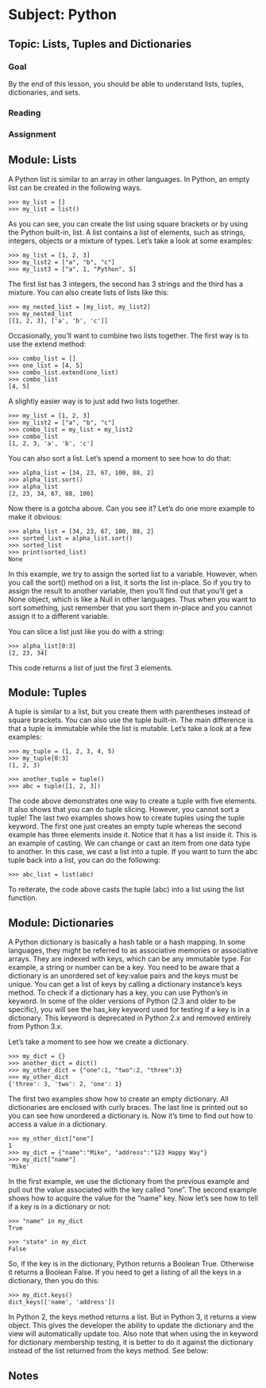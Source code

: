 # Subject: Python
## Topic: Lists, Tuples and Dictionaries

### Goal
By the end of this lesson, you should be able to understand lists, tuples, dictionaries, and sets.
### Reading 

### Assignment

## Module: Lists

A Python list is similar to an array in other languages. In Python, an empty list can be created in the following ways.

```
>>> my_list = []
>>> my_list = list()
```

As you can see, you can create the list using square brackets or by using the Python built-in, list. A list contains a list of elements, such as strings, integers, objects or a mixture of types. Let’s take a look at some examples:

```
>>> my_list = [1, 2, 3]
>>> my_list2 = ["a", "b", "c"]
>>> my_list3 = ["a", 1, "Python", 5]
```

The first list has 3 integers, the second has 3 strings and the third has a mixture. You can also create lists of lists like this:

```
>>> my_nested_list = [my_list, my_list2]
>>> my_nested_list
[[1, 2, 3], ['a', 'b', 'c']]
```

Occasionally, you’ll want to combine two lists together. The first way is to use the extend method:

```
>>> combo_list = []
>>> one_list = [4, 5]
>>> combo_list.extend(one_list)
>>> combo_list
[4, 5]
```

A slightly easier way is to just add two lists together.

```
>>> my_list = [1, 2, 3]
>>> my_list2 = ["a", "b", "c"]
>>> combo_list = my_list + my_list2
>>> combo_list
[1, 2, 3, 'a', 'b', 'c']
```

You can also sort a list. Let’s spend a moment to see how to do that:

```
>>> alpha_list = [34, 23, 67, 100, 88, 2]
>>> alpha_list.sort()
>>> alpha_list
[2, 23, 34, 67, 88, 100]
```

Now there is a gotcha above. Can you see it? Let’s do one more example to make it obvious:

```
>>> alpha_list = [34, 23, 67, 100, 88, 2]
>>> sorted_list = alpha_list.sort()
>>> sorted_list
>>> print(sorted_list)
None
```

In this example, we try to assign the sorted list to a variable. However, when you call the sort() method on a list, it sorts the list in-place. So if you try to assign the result to another variable, then you’ll find out that you’ll get a None object, which is like a Null in other languages. Thus when you want to sort something, just remember that you sort them in-place and you cannot assign it to a different variable.

You can slice a list just like you do with a string:

```
>>> alpha_list[0:3]
[2, 23, 34]
```

This code returns a list of just the first 3 elements.

## Module: Tuples

A tuple is similar to a list, but you create them with parentheses instead of square brackets. You can also use the tuple built-in. The main difference is that a tuple is immutable while the list is mutable. Let’s take a look at a few examples:

```
>>> my_tuple = (1, 2, 3, 4, 5)
>>> my_tuple[0:3]
(1, 2, 3)
```

```
>>> another_tuple = tuple()
>>> abc = tuple([1, 2, 3])
```

The code above demonstrates one way to create a tuple with five elements. It also shows that you can do tuple slicing. However, you cannot sort a tuple! The last two examples shows how to create tuples using the tuple keyword. The first one just creates an empty tuple whereas the second example has three elements inside it. Notice that it has a list inside it. This is an example of casting. We can change or cast an item from one data type to another. In this case, we cast a list into a tuple. If you want to turn the abc tuple back into a list, you can do the following:

```
>>> abc_list = list(abc)
```

To reiterate, the code above casts the tuple (abc) into a list using the list function.

## Module: Dictionaries

A Python dictionary is basically a hash table or a hash mapping. In some languages, they might be referred to as associative memories or associative arrays. They are indexed with keys, which can be any immutable type. For example, a string or number can be a key. You need to be aware that a dictionary is an unordered set of key:value pairs and the keys must be unique. You can get a list of keys by calling a dictionary instance’s keys method. To check if a dictionary has a key, you can use Python’s in keyword. In some of the older versions of Python (2.3 and older to be specific), you will see the has_key keyword used for testing if a key is in a dictionary. This keyword is deprecated in Python 2.x and removed entirely from Python 3.x.

Let’s take a moment to see how we create a dictionary.

```
>>> my_dict = {}
>>> another_dict = dict()
>>> my_other_dict = {"one":1, "two":2, "three":3}
>>> my_other_dict
{'three': 3, 'two': 2, 'one': 1}
```

The first two examples show how to create an empty dictionary. All dictionaries are enclosed with curly braces. The last line is printed out so you can see how unordered a dictionary is. Now it’s time to find out how to access a value in a dictionary.

```
>>> my_other_dict["one"]
1
>>> my_dict = {"name":"Mike", "address":"123 Happy Way"}
>>> my_dict["name"]
'Mike'
```

In the first example, we use the dictionary from the previous example and pull out the value associated with the key called “one”. The second example shows how to acquire the value for the “name” key. Now let’s see how to tell if a key is in a dictionary or not:

```
>>> "name" in my_dict
True
```

```
>>> "state" in my_dict
False
```

So, if the key is in the dictionary, Python returns a Boolean True. Otherwise it returns a Boolean False. If you need to get a listing of all the keys in a dictionary, then you do this:

```
>>> my_dict.keys()
dict_keys(['name', 'address'])
```

In Python 2, the keys method returns a list. But in Python 3, it returns a view object. This gives the developer the ability to update the dictionary and the view will automatically update too. Also note that when using the in keyword for dictionary membership testing, it is better to do it against the dictionary instead of the list returned from the keys method. See below:

## Notes

